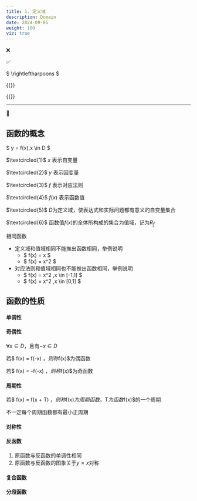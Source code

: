```yaml
---
title: 1. 定义域
description: Domain
date: 2024-09-05
weight: 100
viz: true
---
```


<style>
th, td {
  border: 1px solid rgb(190, 190, 190);
}
</style>

&#10060;

&#9989;

$ \rightleftharpoons $


{{<note >}}


{{</note>}}

---
&#128311;



## 函数的概念


$ y = f(x),x \in D $


$\textcircled{1}$ $x$ 表示自变量

$\textcircled{2}$ $y$ 表示因变量

$\textcircled{3}$ $f$ 表示对应法则

$\textcircled{4}$ $f(x)$ 表示函数值

$\textcircled{5}$ $D$为定义域，使表达式和实际问题都有意义的自变量集合

$\textcircled{6}$ 函数值$f(x)$的全体所构成的集合为值域，记为$R_f$


相同函数

- 定义域和值域相同不能推出函数相同，举例说明
  - $ f(x) = x   $
  - $ f(x) = x^2  $
- 对应法则和值域相同也不能推出函数相同，举例说明
  - $ f(x) = x^2 ,x \in [-1,1] $
  - $ f(x) = x^2 ,x \in [0,1] $






## 函数的性质


#### 单调性



#### 奇偶性

$\forall x \in D$，且有$-x \in D$

若$ f(x) = f(-x) $，则称$f(x)$为偶函数

若$ f(x) = -f(-x) $，则称$f(x)$为奇函数



#### 周期性

若$ f(x) = f(x + T) $，则称$f(x)$为周期函数，$T$为函数$f(x)$的一个周期

不一定每个周期函数都有最小正周期


#### 对称性



#### 反函数


1. 原函数与反函数的单调性相同
2. 原函数与反函数的图象关于$y=x$对称


#### 复合函数



#### 分段函数












